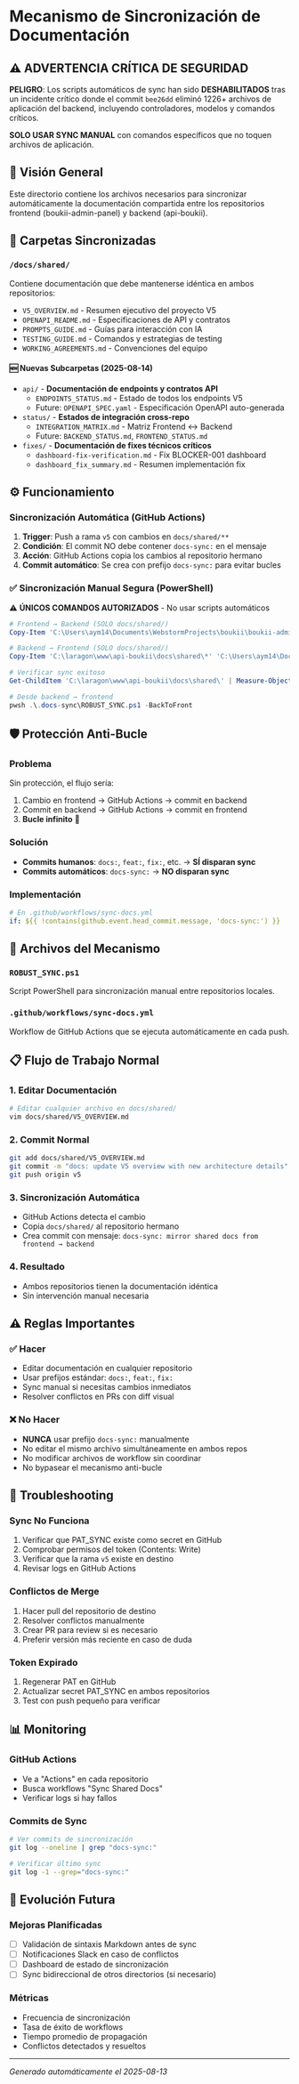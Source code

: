 # Mecanismo de Sincronización de Documentación

## ⚠️ ADVERTENCIA CRÍTICA DE SEGURIDAD

**PELIGRO**: Los scripts automáticos de sync han sido **DESHABILITADOS** tras un incidente crítico donde el commit `bee26dd` eliminó 1226+ archivos de aplicación del backend, incluyendo controladores, modelos y comandos críticos.

**SOLO USAR SYNC MANUAL** con comandos específicos que no toquen archivos de aplicación.

## 🔄 Visión General

Este directorio contiene los archivos necesarios para sincronizar automáticamente la documentación compartida entre los repositorios frontend (boukii-admin-panel) y backend (api-boukii).

## 📂 Carpetas Sincronizadas

### `/docs/shared/`
Contiene documentación que debe mantenerse idéntica en ambos repositorios:
- `V5_OVERVIEW.md` - Resumen ejecutivo del proyecto V5
- `OPENAPI_README.md` - Especificaciones de API y contratos
- `PROMPTS_GUIDE.md` - Guías para interacción con IA
- `TESTING_GUIDE.md` - Comandos y estrategias de testing
- `WORKING_AGREEMENTS.md` - Convenciones del equipo

#### 🆕 **Nuevas Subcarpetas (2025-08-14)**
- `api/` - **Documentación de endpoints y contratos API**
  - `ENDPOINTS_STATUS.md` - Estado de todos los endpoints V5
  - Future: `OPENAPI_SPEC.yaml` - Especificación OpenAPI auto-generada
- `status/` - **Estados de integración cross-repo**
  - `INTEGRATION_MATRIX.md` - Matriz Frontend ↔ Backend
  - Future: `BACKEND_STATUS.md`, `FRONTEND_STATUS.md`
- `fixes/` - **Documentación de fixes técnicos críticos**
  - `dashboard-fix-verification.md` - Fix BLOCKER-001 dashboard
  - `dashboard_fix_summary.md` - Resumen implementación fix

## ⚙️ Funcionamiento

### Sincronización Automática (GitHub Actions)
1. **Trigger**: Push a rama `v5` con cambios en `docs/shared/**`
2. **Condición**: El commit NO debe contener `docs-sync:` en el mensaje
3. **Acción**: GitHub Actions copia los cambios al repositorio hermano
4. **Commit automático**: Se crea con prefijo `docs-sync:` para evitar bucles

### ✅ Sincronización Manual Segura (PowerShell)

⚠️ **ÚNICOS COMANDOS AUTORIZADOS** - No usar scripts automáticos

```powershell
# Frontend → Backend (SOLO docs/shared/)
Copy-Item 'C:\Users\aym14\Documents\WebstormProjects\boukii\boukii-admin-panel\docs\shared\*' 'C:\laragon\www\api-boukii\docs\shared\' -Force

# Backend → Frontend (SOLO docs/shared/)  
Copy-Item 'C:\laragon\www\api-boukii\docs\shared\*' 'C:\Users\aym14\Documents\WebstormProjects\boukii\boukii-admin-panel\docs\shared\' -Force

# Verificar sync exitoso
Get-ChildItem 'C:\laragon\www\api-boukii\docs\shared\' | Measure-Object

# Desde backend → frontend
pwsh .\.docs-sync\ROBUST_SYNC.ps1 -BackToFront
```

## 🛡️ Protección Anti-Bucle

### Problema
Sin protección, el flujo sería:
1. Cambio en frontend → GitHub Actions → commit en backend
2. Commit en backend → GitHub Actions → commit en frontend
3. **Bucle infinito** 🔄

### Solución
- **Commits humanos**: `docs:`, `feat:`, `fix:`, etc. → **SÍ disparan sync**
- **Commits automáticos**: `docs-sync:` → **NO disparan sync**

### Implementación
```yaml
# En .github/workflows/sync-docs.yml
if: ${{ !contains(github.event.head_commit.message, 'docs-sync:') }}
```

## 🔧 Archivos del Mecanismo

### `ROBUST_SYNC.ps1`
Script PowerShell para sincronización manual entre repositorios locales.

### `.github/workflows/sync-docs.yml`
Workflow de GitHub Actions que se ejecuta automáticamente en cada push.

## 📋 Flujo de Trabajo Normal

### 1. Editar Documentación
```bash
# Editar cualquier archivo en docs/shared/
vim docs/shared/V5_OVERVIEW.md
```

### 2. Commit Normal
```bash
git add docs/shared/V5_OVERVIEW.md
git commit -m "docs: update V5 overview with new architecture details"
git push origin v5
```

### 3. Sincronización Automática
- GitHub Actions detecta el cambio
- Copia `docs/shared/` al repositorio hermano
- Crea commit con mensaje: `docs-sync: mirror shared docs from frontend → backend`

### 4. Resultado
- Ambos repositorios tienen la documentación idéntica
- Sin intervención manual necesaria

## ⚠️ Reglas Importantes

### ✅ Hacer
- Editar documentación en cualquier repositorio
- Usar prefijos estándar: `docs:`, `feat:`, `fix:`
- Sync manual si necesitas cambios inmediatos
- Resolver conflictos en PRs con diff visual

### ❌ No Hacer
- **NUNCA** usar prefijo `docs-sync:` manualmente
- No editar el mismo archivo simultáneamente en ambos repos
- No modificar archivos de workflow sin coordinar
- No bypasear el mecanismo anti-bucle

## 🐛 Troubleshooting

### Sync No Funciona
1. Verificar que PAT_SYNC existe como secret en GitHub
2. Comprobar permisos del token (Contents: Write)
3. Verificar que la rama `v5` existe en destino
4. Revisar logs en GitHub Actions

### Conflictos de Merge
1. Hacer pull del repositorio de destino
2. Resolver conflictos manualmente
3. Crear PR para review si es necesario
4. Preferir versión más reciente en caso de duda

### Token Expirado
1. Regenerar PAT en GitHub
2. Actualizar secret PAT_SYNC en ambos repositorios
3. Test con push pequeño para verificar

## 📊 Monitoring

### GitHub Actions
- Ve a "Actions" en cada repositorio
- Busca workflows "Sync Shared Docs"
- Verificar logs si hay fallos

### Commits de Sync
```bash
# Ver commits de sincronización
git log --oneline | grep "docs-sync:"

# Verificar último sync
git log -1 --grep="docs-sync:"
```

## 🔮 Evolución Futura

### Mejoras Planificadas
- [ ] Validación de sintaxis Markdown antes de sync
- [ ] Notificaciones Slack en caso de conflictos
- [ ] Dashboard de estado de sincronización
- [ ] Sync bidireccional de otros directorios (si necesario)

### Métricas
- Frecuencia de sincronización
- Tasa de éxito de workflows
- Tiempo promedio de propagación
- Conflictos detectados y resueltos

---
*Generado automáticamente el 2025-08-13*